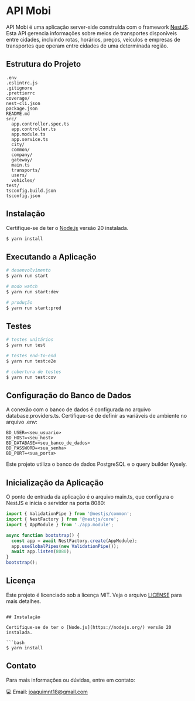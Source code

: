 # API Mobi

API Mobi é uma aplicação server-side construída com o framework [NestJS](https://nestjs.com/). Esta API gerencia informações sobre meios de transportes disponíveis entre cidades, incluindo rotas, horários, preços, veículos e empresas de transportes que operam entre cidades de uma determinada região.

## Estrutura do Projeto

```
.env
.eslintrc.js
.gitignore
.prettierrc
coverage/
nest-cli.json
package.json
README.md
src/
  app.controller.spec.ts
  app.controller.ts
  app.module.ts
  app.service.ts
  city/
  common/
  company/
  gateway/
  main.ts
  transports/
  users/
  vehicles/
test/
tsconfig.build.json
tsconfig.json
```

## Instalação

Certifique-se de ter o [Node.js](https://nodejs.org/) versão 20 instalada.

```bash
$ yarn install
```

## Executando a Aplicação

```bash
# desenvolvimento
$ yarn run start

# modo watch
$ yarn run start:dev

# produção
$ yarn run start:prod
```

## Testes

```bash
# testes unitários
$ yarn run test

# testes end-to-end
$ yarn run test:e2e

# cobertura de testes
$ yarn run test:cov
```

## Configuração do Banco de Dados

A conexão com o banco de dados é configurada no arquivo database.providers.ts. Certifique-se de definir as variáveis de ambiente no arquivo .env:

```
BD_USER=<seu_usuario>
BD_HOST=<seu_host>
BD_DATABASE=<seu_banco_de_dados>
BD_PASSWORD=<sua_senha>
BD_PORT=<sua_porta>
```

Este projeto utiliza o banco de dados PostgreSQL e o query builder Kysely.

## Inicialização da Aplicação

O ponto de entrada da aplicação é o arquivo main.ts, que configura o NestJS e inicia o servidor na porta 8080:

```typescript
import { ValidationPipe } from '@nestjs/common';
import { NestFactory } from '@nestjs/core';
import { AppModule } from './app.module';

async function bootstrap() {
  const app = await NestFactory.create(AppModule);
  app.useGlobalPipes(new ValidationPipe());
  await app.listen(8080);
}
bootstrap();
```

## Licença

Este projeto é licenciado sob a licença MIT. Veja o arquivo [LICENSE](https://github.com/nestjs/nest/blob/master/LICENSE) para mais detalhes.

````

## Instalação

Certifique-se de ter o [Node.js](https://nodejs.org/) versão 20 instalada.

```bash
$ yarn install
````

## Contato

Para mais informações ou dúvidas, entre em contato:

:computer: Email: joaquimnt18@gmail.com
